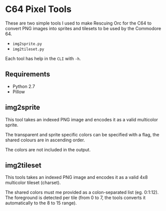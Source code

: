 # C64 Pixel Tools

These are two simple tools I used to make Rescuing Orc for the C64 to convert
PNG images into sprites and tilesets to be used by the Commodore 64.

 * `img2sprite.py`
 * `img2tileset.py`

Each tool has help in the `CLI` with `-h`.

## Requirements

 * Python 2.7
 * Pillow

##  img2sprite

This tool takes an indexed PNG image and encodes it as a valid multicolor
sprite.

The transparent and sprite specific colors can be specified with a flag,
the shared colours are in ascending order.

The colors are not included in the output.

## img2tileset

This tools takes an indexed PNG image and encodes it as a valid 4x8 multicolor
tileset (charset).

The shared colors must me provided as a colon-separated list (eg. 0:1:12). The
foreground is detected per tile (from 0 to 7, the tools converts it
automatically to the 8 to 15 range).

